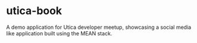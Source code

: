 # utica-book
A demo application for Utica developer meetup, showcasing a social media like application built using the MEAN stack. 

